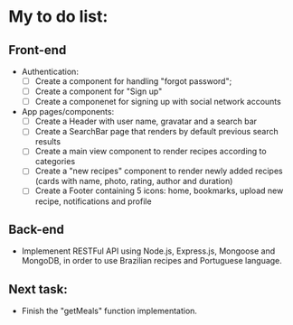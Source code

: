 # My to do list:

## Front-end

- Authentication:
  - [ ] Create a component for handling "forgot password";
  - [ ] Create a component for "Sign up"
  - [ ] Create a componenet for signing up with social network accounts
- App pages/components:
  - [ ] Create a Header with user name, gravatar and a search bar
  - [ ] Create a SearchBar page that renders by default previous search results
  - [ ] Create a main view component to render recipes according to categories
  - [ ] Create a "new recipes" component to render newly added recipes (cards with name, photo, rating, author and duration)
  - [ ] Create a Footer containing 5 icons: home, bookmarks, upload new recipe, notifications and profile

## Back-end

- Implemenent RESTFul API using Node.js, Express.js, Mongoose and MongoDB, in order to use Brazilian recipes and Portuguese language.

## Next task:

- Finish the "getMeals" function implementation.
